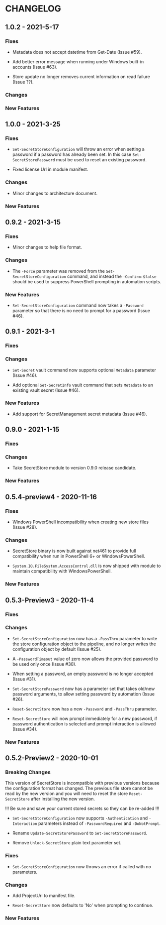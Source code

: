 # CHANGELOG

## 1.0.2 - 2021-5-17

### Fixes

- Metadata does not accept datetime from Get-Date (Issue #59).

- Add better error message when running under Windows built-in accounts (Issue #63).

- Store update no longer removes current information on read failure (Issue ??).

### Changes

### New Features

## 1.0.0 - 2021-3-25

### Fixes

- `Set-SecretStoreConfiguration` will throw an error when setting a password if a password has already been set. In this case `Set-SecretStorePassword` must be used to reset an existing password.

- Fixed license Url in module manifest.

### Changes

- Minor changes to architecture document.

### New Features

## 0.9.2 - 2021-3-15

### Fixes

- Minor changes to help file format.

### Changes

- The `-Force` parameter was removed from the `Set-SecretStoreConfiguration` command, and instead the `-Confirm:$false` should be used to suppress PowerShell prompting in automation scripts.

### New Features

- `Set-SecretStoreConfiguration` command now takes a `-Password` parameter so that there is no need to prompt for a password (Issue #46).

## 0.9.1 - 2021-3-1

### Fixes

### Changes

- `Set-Secret` vault command now supports optional `Metadata` parameter (Issue #46).

- Add optional `Set-SecretInfo` vault command that sets `Metadata` to an existing vault secret (Issue #46).

### New Features

- Add support for SecretManagement secret metadata (Issue #46).

## 0.9.0 - 2021-1-15

### Fixes

### Changes

- Take SecretStore module to version 0.9.0 release candidate.

### New Features

## 0.5.4-preview4 - 2020-11-16

### Fixes

- Windows PowerShell incompatibility when creating new store files (Issue #28).

### Changes

- SecretStore binary is now built against net461 to provide full compatibility when run in PowerShell 6+ or WindowsPowerShell.

- `System.IO.FileSystem.AccessControl.dll` is now shipped with module to maintain compatibility with WindowsPowerShell.

### New Features

## 0.5.3-Preview3 - 2020-11-4

### Fixes

### Changes

- `Set-SecretStoreConfiguration` now has a `-PassThru` parameter to write the store configuration object to the pipeline, and no longer writes the configuration object by default (Issue #25).

- A `-PasswordTimeout` value of zero now allows the provided password to be used only once (Issue #30).

- When setting a password, an empty password is no longer accepted (Issue #31).

- `Set-SecretStorePassword` now has a parameter set that takes old/new password arguments, to allow setting password by automation (Issue #26).

- `Reset-SecretStore` now has a new `-Password` and `-PassThru` parameter.

- `Reset-SecretStore` will now prompt immediately for a new password, if password authentication is selected and prompt interaction is allowed (Issue #34).

### New Features

## 0.5.2-Preview2 - 2020-10-01

### Breaking Changes

This version of SecretStore is incompatible with previous versions because the configuration format has changed.
The previous file store cannot be read by the new version and you will need to reset the store `Reset-SecretStore` after installing the new version.  

!!! Be sure and save your current stored secrets so they can be re-added !!!

- `Set-SecretStoreConfiguration` now supports `-Authentication` and `-Interaction` parameters instead of `-PasswordRequired` and `-DoNotPrompt`.

- Rename `Update-SecretStorePassword` to `Set-SecretStorePassword`.

- Remove `Unlock-SecretStore` plain text parameter set.

### Fixes

- `Set-SecretStoreConfiguration` now throws an error if called with no parameters.

### Changes

- Add ProjectUri to manifest file.

- `Reset-SecretStore` now defaults to 'No' when prompting to continue.

### New Features
